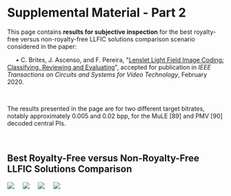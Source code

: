 # Supplemental Material - Part 2

<p>This page contains <b>results for subjective inspection</b> for the best royalty-free versus non-royalty-free LLFIC solutions comparison scenario considered in the paper:</p>
<p>&nbsp;&nbsp;&nbsp;&nbsp;&nbsp;•	C. Brites, J. Ascenso, and F. Pereira, "<a href="https://doi.org/10.1109/TCSVT.2020.2976784" title="Hobbit lifestyles">Lenslet Light Field Image Coding: Classifying, Reviewing and Evaluating</a>", accepted for publication in <em>IEEE Transactions on Circuits and Systems for Video Technology</em>, February 2020.</p><br/>

The results presented in the page are for two different target bitrates, notably approximately 0.005 and 0.02 bpp, for the MuLE [89] and PMV [90] decoded central PIs.

&nbsp;&nbsp;&nbsp;
## Best Royalty-Free versus Non-Royalty-Free LLFIC Solutions Comparison
![](/VisualComp_Figures/Figure_1.png)
&nbsp;&nbsp;&nbsp;
![](/VisualComp_Figures/Figure_2.png)
&nbsp;&nbsp;&nbsp;
![](/VisualComp_Figures/Figure_3.png)
&nbsp;&nbsp;&nbsp;
![](/VisualComp_Figures/Figure_4.png)
&nbsp;&nbsp;&nbsp;
